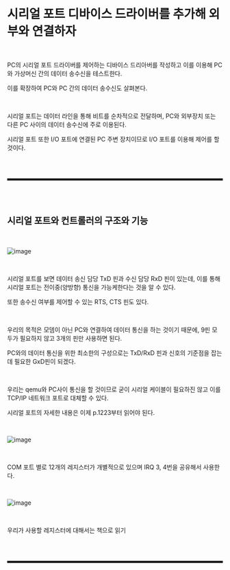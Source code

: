 # 시리얼 포트 디바이스 드라이버를 추가해 외부와 연결하자

<br>

PC의 시리얼 포트 드라이버를 제어하는 디바이스 드리아버를 작성하고 이를 이용해 PC와 가상머신 간의 데이터 송수신을 테스트한다.

이를 확장하여 PC와 PC 간의 데이터 송수신도 살펴본다.

<br>

시리얼 포트는 데이터 라인을 통해 비트를 순차적으로 전달하며, PC와 외부장치 또는 다른 PC 사이의 데이터 송수신에 주로 이용된다.

시리얼 포트 또한 I/O 포트에 연결된 PC 주변 장치이므로 I/O 포트를 이용해 제어를 할 것이다.

<br><br>
<hr style="border: 2px solid;">
<br><br>

## 시리얼 포트와 컨트롤러의 구조와 기능

<br>

![image](https://user-images.githubusercontent.com/52172169/205480245-50748233-5f93-4649-86ec-5278ffab17af.png)

<br>

시리얼 포트를 보면 데이터 송신 담당 TxD 핀과 수신 담당 RxD 핀이 있는데, 이를 통해 시리얼 포트는 전이중(양방향) 통신을 가능케한다는 것을 알 수 있다.

또한 송수신 여부를 제어할 수 있는 RTS, CTS 핀도 있다.

<br>

우리의 목적은 모뎀이 아닌 PC와 연결하여 데이터 통신을 하는 것이기 때문에, 9핀 모두가 필요하지 않고 3개의 핀만 사용하면 된다.

PC와의 데이터 통신을 위한 최소한의 구성으로는 TxD/RxD 핀과 신호의 기준점을 잡는데 필요한 GxD핀이 되겠다.

<br>

우리는 qemu와 PC사이 통신을 할 것이므로 굳이 시리얼 케이블이 필요하진 않고 이를 TCP/IP 네트워크 포트로 대체할 수 있다.

시리얼 포트의 자세한 내용은 이제 p.1223부터 읽어야 된다.

<br>

![image](https://user-images.githubusercontent.com/52172169/205480997-7dff52bc-b1af-4524-9b1d-154ec14a0bd0.png)

<br>

COM 포트 별로 12개의 레지스터가 개별적으로 있으며 IRQ 3, 4번을 공유해서 사용한다.

<br>

![image](https://user-images.githubusercontent.com/52172169/205481013-c562eb82-781d-4e61-94ae-e0fe4c013187.png)

<br>

우리가 사용할 레지스터에 대해서는 책으로 읽기

<br><br>
<hr style="border: 2px solid;">
<br><br>
